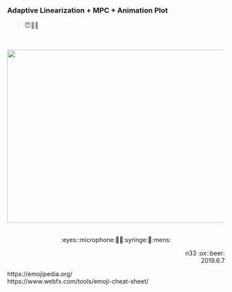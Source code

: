 ### Adaptive Linearization + MPC + Animation Plot
> :innocent::no_entry_sign::game_die:

<br></br>
<img src="mpcsimulation.gif" width="1400" height="400" />
<br></br>

<p align="center">:eyes::microphone:🏹💺:syringe:🗿:mens:</p>
<p align="right">n33 :ox::beer:<br />2019.6.7</p>
https://emojipedia.org/ <br />
https://www.webfx.com/tools/emoji-cheat-sheet/

